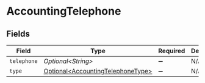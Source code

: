 # AccountingTelephone


## Fields

| Field                                                                                | Type                                                                                 | Required                                                                             | Description                                                                          |
| ------------------------------------------------------------------------------------ | ------------------------------------------------------------------------------------ | ------------------------------------------------------------------------------------ | ------------------------------------------------------------------------------------ |
| `telephone`                                                                          | *Optional\<String>*                                                                  | :heavy_minus_sign:                                                                   | N/A                                                                                  |
| `type`                                                                               | [Optional\<AccountingTelephoneType>](../../models/shared/AccountingTelephoneType.md) | :heavy_minus_sign:                                                                   | N/A                                                                                  |